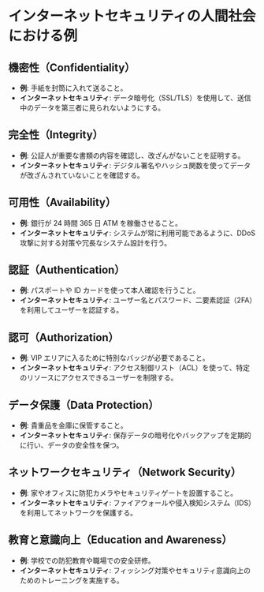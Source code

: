 # インターネットセキュリティの人間社会における例

## 機密性（Confidentiality）

- **例**: 手紙を封筒に入れて送ること。
- **インターネットセキュリティ**: データ暗号化（SSL/TLS）を使用して、送信中のデータを第三者に見られないようにする。

## 完全性（Integrity）

- **例**: 公証人が重要な書類の内容を確認し、改ざんがないことを証明する。
- **インターネットセキュリティ**: デジタル署名やハッシュ関数を使ってデータが改ざんされていないことを確認する。

## 可用性（Availability）

- **例**: 銀行が 24 時間 365 日 ATM を稼働させること。
- **インターネットセキュリティ**: システムが常に利用可能であるように、DDoS 攻撃に対する対策や冗長なシステム設計を行う。

## 認証（Authentication）

- **例**: パスポートや ID カードを使って本人確認を行うこと。
- **インターネットセキュリティ**: ユーザー名とパスワード、二要素認証（2FA）を利用してユーザーを認証する。

## 認可（Authorization）

- **例**: VIP エリアに入るために特別なバッジが必要であること。
- **インターネットセキュリティ**: アクセス制御リスト（ACL）を使って、特定のリソースにアクセスできるユーザーを制限する。

## データ保護（Data Protection）

- **例**: 貴重品を金庫に保管すること。
- **インターネットセキュリティ**: 保存データの暗号化やバックアップを定期的に行い、データの安全性を保つ。

## ネットワークセキュリティ（Network Security）

- **例**: 家やオフィスに防犯カメラやセキュリティゲートを設置すること。
- **インターネットセキュリティ**: ファイアウォールや侵入検知システム（IDS）を利用してネットワークを保護する。

## 教育と意識向上（Education and Awareness）

- **例**: 学校での防犯教育や職場での安全研修。
- **インターネットセキュリティ**: フィッシング対策やセキュリティ意識向上のためのトレーニングを実施する。
